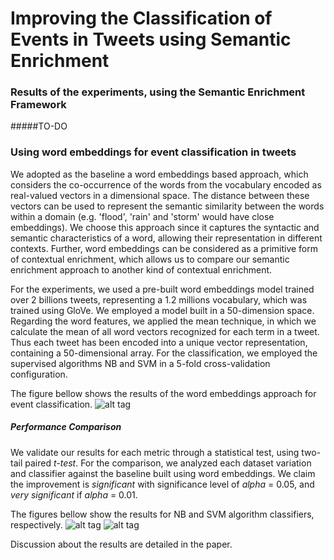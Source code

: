 # Improving the Classification of Events in Tweets using Semantic Enrichment

### Results of the experiments, using the Semantic Enrichment Framework

#####TO-DO

### Using word embeddings for event classification in tweets

We adopted as the baseline a word embeddings based approach, which considers the co-occurrence of the words from the vocabulary encoded as real-valued vectors in a dimensional space. The distance between these vectors can be used to represent the semantic similarity between the  words within a domain (e.g. 'flood', 'rain' and 'storm' would have close embeddings). We choose this approach since it captures the syntactic and semantic characteristics of a word, allowing their representation in different contexts. Further, word embeddings can be considered as a primitive form of contextual enrichment, which allows us to compare our semantic enrichment approach to another kind of contextual enrichment. 

For the experiments, we used a pre-built word embeddings model trained over 2 billions tweets, representing a 1.2 millions vocabulary, which was trained using GloVe. We employed a model built in a 50-dimension space. Regarding the word features, we applied the mean technique, in which we calculate the mean of all word vectors recognized for each term in a tweet. Thus each tweet has been encoded into a unique vector representation, containing a 50-dimensional array. For the classification, we employed the supervised algorithms NB and SVM in a 5-fold cross-validation configuration.

The figure bellow shows the results of the word embeddings approach for event classification.
![alt tag](https://cloud.githubusercontent.com/assets/5015987/22621991/66098ba6-eb17-11e6-9ac9-4bb6125df72d.PNG)

##### Performance Comparison

We validate our results for each metric through a statistical test, using two-tail paired _t-test_. For the comparison, we analyzed each dataset variation and classifier against the baseline built using word embeddings. We claim the improvement is _significant_ with significance level of _alpha_ = 0.05, and _very significant_ if  _alpha_ = 0.01. 

The figures bellow show the results for NB and SVM algorithm classifiers, respectively.
![alt tag](https://cloud.githubusercontent.com/assets/5015987/22621966/ffc27bd2-eb16-11e6-8656-a25ba8c5719e.PNG)
![alt tag](https://cloud.githubusercontent.com/assets/5015987/22621967/ffed7ff8-eb16-11e6-8639-f6e3eddcb37e.PNG)

Discussion about the results are detailed in the paper.


